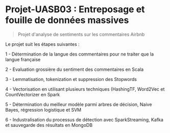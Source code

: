 # Projet-UASB03 : Entreposage et fouille de données massives

> Projet d'analyse de sentiments sur les commentaires Airbnb 

Le projet suit les étapes suivantes :

1 - Détermination de la langue des commentaires pour ne traiter que la langue française

2 - Evaluation grossière du sentiment des commentaires en Scala

3 - Lemmatisation, tokenization et suppression des Stopwords

4 - Vectorisation en utilisant plusieurs techniques (HashingTF, Word2Vec et CountVectorizer en Spark

5 - Détermination du meilleur modèle parmi arbres de décision, Naive Bayes, régression logistique et SVM

6 - Industralisation du processus de détection avec SparkStreaming, Kafka et sauvegarde des résultats en MongoDB
